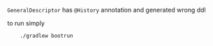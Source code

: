 `GeneralDescriptor` has `@History` annotation and generated wrong ddl

to run simply

```$java
    ./gradlew bootrun
```

